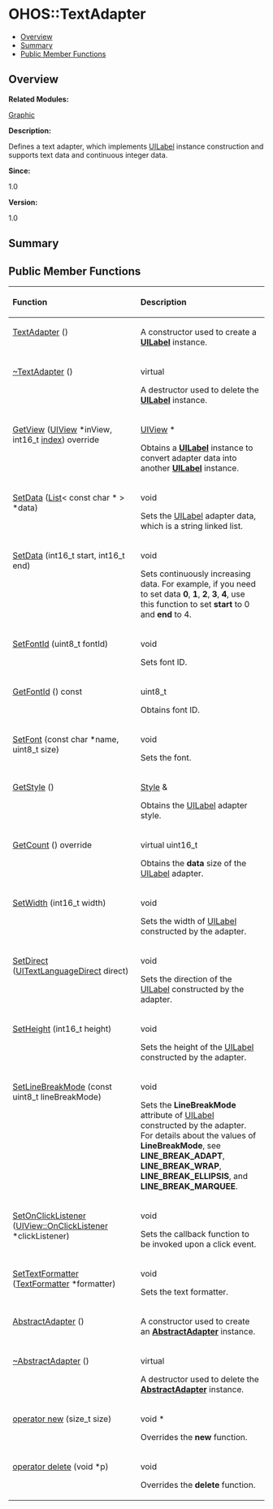 # OHOS::TextAdapter<a name="EN-US_TOPIC_0000001054799619"></a>

-   [Overview](#section1319751186165633)
-   [Summary](#section927771271165633)
-   [Public Member Functions](#pub-methods)

## **Overview**<a name="section1319751186165633"></a>

**Related Modules:**

[Graphic](graphic.md)

**Description:**

Defines a text adapter, which implements  [UILabel](ohos-uilabel.md)  instance construction and supports text data and continuous integer data. 

**Since:**

1.0

**Version:**

1.0

## **Summary**<a name="section927771271165633"></a>

## Public Member Functions<a name="pub-methods"></a>

<a name="table560772516165633"></a>
<table><thead align="left"><tr id="row495973780165633"><th class="cellrowborder" valign="top" width="50%" id="mcps1.1.3.1.1"><p id="p1586687731165633"><a name="p1586687731165633"></a><a name="p1586687731165633"></a>Function</p>
</th>
<th class="cellrowborder" valign="top" width="50%" id="mcps1.1.3.1.2"><p id="p718001073165633"><a name="p718001073165633"></a><a name="p718001073165633"></a>Description</p>
</th>
</tr>
</thead>
<tbody><tr id="row181478131165633"><td class="cellrowborder" valign="top" width="50%" headers="mcps1.1.3.1.1 "><p id="p669434077165633"><a name="p669434077165633"></a><a name="p669434077165633"></a><a href="graphic.md#ga38bde4aa4a0952341ad74284ff686832">TextAdapter</a> ()</p>
</td>
<td class="cellrowborder" valign="top" width="50%" headers="mcps1.1.3.1.2 "><p id="p1570045557165633"><a name="p1570045557165633"></a><a name="p1570045557165633"></a> </p>
<p id="p199267118165633"><a name="p199267118165633"></a><a name="p199267118165633"></a>A constructor used to create a <strong id="b1150858777165633"><a name="b1150858777165633"></a><a name="b1150858777165633"></a><a href="ohos-uilabel.md">UILabel</a></strong> instance. </p>
</td>
</tr>
<tr id="row1512158957165633"><td class="cellrowborder" valign="top" width="50%" headers="mcps1.1.3.1.1 "><p id="p1635533846165633"><a name="p1635533846165633"></a><a name="p1635533846165633"></a><a href="graphic.md#ga1e868c845df224beff2f3c6f49593d3b">~TextAdapter</a> ()</p>
</td>
<td class="cellrowborder" valign="top" width="50%" headers="mcps1.1.3.1.2 "><p id="p1599324193165633"><a name="p1599324193165633"></a><a name="p1599324193165633"></a>virtual </p>
<p id="p451152421165633"><a name="p451152421165633"></a><a name="p451152421165633"></a>A destructor used to delete the <strong id="b2098108636165633"><a name="b2098108636165633"></a><a name="b2098108636165633"></a><a href="ohos-uilabel.md">UILabel</a></strong> instance. </p>
</td>
</tr>
<tr id="row1643322103165633"><td class="cellrowborder" valign="top" width="50%" headers="mcps1.1.3.1.1 "><p id="p654624172165633"><a name="p654624172165633"></a><a name="p654624172165633"></a><a href="graphic.md#ga733211ca13eccff628bb2712c27b885e">GetView</a> (<a href="ohos-uiview.md">UIView</a> *inView, int16_t <a href="utils.md#ga1d3748ca570dcb09a2fb28e8015107dd">index</a>) override</p>
</td>
<td class="cellrowborder" valign="top" width="50%" headers="mcps1.1.3.1.2 "><p id="p494970265165633"><a name="p494970265165633"></a><a name="p494970265165633"></a><a href="ohos-uiview.md">UIView</a> * </p>
<p id="p299779797165633"><a name="p299779797165633"></a><a name="p299779797165633"></a>Obtains a <strong id="b1161162834165633"><a name="b1161162834165633"></a><a name="b1161162834165633"></a><a href="ohos-uilabel.md">UILabel</a></strong> instance to convert adapter data into another <strong id="b1402109844165633"><a name="b1402109844165633"></a><a name="b1402109844165633"></a><a href="ohos-uilabel.md">UILabel</a></strong> instance. </p>
</td>
</tr>
<tr id="row1825733642165633"><td class="cellrowborder" valign="top" width="50%" headers="mcps1.1.3.1.1 "><p id="p1994084364165633"><a name="p1994084364165633"></a><a name="p1994084364165633"></a><a href="graphic.md#gabe6f62c7e3284e04b37451963e803a96">SetData</a> (<a href="ohos-list-t.md">List</a>&lt; const char * &gt; *data)</p>
</td>
<td class="cellrowborder" valign="top" width="50%" headers="mcps1.1.3.1.2 "><p id="p265232812165633"><a name="p265232812165633"></a><a name="p265232812165633"></a>void </p>
<p id="p1148646759165633"><a name="p1148646759165633"></a><a name="p1148646759165633"></a>Sets the <a href="ohos-uilabel.md">UILabel</a> adapter data, which is a string linked list. </p>
</td>
</tr>
<tr id="row717301342165633"><td class="cellrowborder" valign="top" width="50%" headers="mcps1.1.3.1.1 "><p id="p1995728617165633"><a name="p1995728617165633"></a><a name="p1995728617165633"></a><a href="graphic.md#ga9521d17dfaf251b42deafc182aea8a1e">SetData</a> (int16_t start, int16_t end)</p>
</td>
<td class="cellrowborder" valign="top" width="50%" headers="mcps1.1.3.1.2 "><p id="p366592231165633"><a name="p366592231165633"></a><a name="p366592231165633"></a>void </p>
<p id="p256694142165633"><a name="p256694142165633"></a><a name="p256694142165633"></a>Sets continuously increasing data. For example, if you need to set data <strong id="b1467215544165633"><a name="b1467215544165633"></a><a name="b1467215544165633"></a>0</strong>, <strong id="b1166899706165633"><a name="b1166899706165633"></a><a name="b1166899706165633"></a>1</strong>, <strong id="b316038528165633"><a name="b316038528165633"></a><a name="b316038528165633"></a>2</strong>, <strong id="b907495800165633"><a name="b907495800165633"></a><a name="b907495800165633"></a>3</strong>, <strong id="b1418335185165633"><a name="b1418335185165633"></a><a name="b1418335185165633"></a>4</strong>, use this function to set <strong id="b243196211165633"><a name="b243196211165633"></a><a name="b243196211165633"></a>start</strong> to 0 and <strong id="b2063941929165633"><a name="b2063941929165633"></a><a name="b2063941929165633"></a>end</strong> to 4. </p>
</td>
</tr>
<tr id="row57577900165633"><td class="cellrowborder" valign="top" width="50%" headers="mcps1.1.3.1.1 "><p id="p174083580165633"><a name="p174083580165633"></a><a name="p174083580165633"></a><a href="graphic.md#gaf0ec9f4036ed071ab95081bb3237f89a">SetFontId</a> (uint8_t fontId)</p>
</td>
<td class="cellrowborder" valign="top" width="50%" headers="mcps1.1.3.1.2 "><p id="p155885299165633"><a name="p155885299165633"></a><a name="p155885299165633"></a>void </p>
<p id="p323190504165633"><a name="p323190504165633"></a><a name="p323190504165633"></a>Sets font ID. </p>
</td>
</tr>
<tr id="row1937126654165633"><td class="cellrowborder" valign="top" width="50%" headers="mcps1.1.3.1.1 "><p id="p1907692096165633"><a name="p1907692096165633"></a><a name="p1907692096165633"></a><a href="graphic.md#ga077ac9bece7019abc2a755031ddc5575">GetFontId</a> () const</p>
</td>
<td class="cellrowborder" valign="top" width="50%" headers="mcps1.1.3.1.2 "><p id="p1384929531165633"><a name="p1384929531165633"></a><a name="p1384929531165633"></a>uint8_t </p>
<p id="p1866532698165633"><a name="p1866532698165633"></a><a name="p1866532698165633"></a>Obtains font ID. </p>
</td>
</tr>
<tr id="row118720714165633"><td class="cellrowborder" valign="top" width="50%" headers="mcps1.1.3.1.1 "><p id="p959493211165633"><a name="p959493211165633"></a><a name="p959493211165633"></a><a href="graphic.md#ga28d957b0aa0324e876a871eae1b80d3f">SetFont</a> (const char *name, uint8_t size)</p>
</td>
<td class="cellrowborder" valign="top" width="50%" headers="mcps1.1.3.1.2 "><p id="p599580597165633"><a name="p599580597165633"></a><a name="p599580597165633"></a>void </p>
<p id="p1215746243165633"><a name="p1215746243165633"></a><a name="p1215746243165633"></a>Sets the font. </p>
</td>
</tr>
<tr id="row873590147165633"><td class="cellrowborder" valign="top" width="50%" headers="mcps1.1.3.1.1 "><p id="p926664030165633"><a name="p926664030165633"></a><a name="p926664030165633"></a><a href="graphic.md#gacba8806f0f63a2b0436dbe4ec1b4d01c">GetStyle</a> ()</p>
</td>
<td class="cellrowborder" valign="top" width="50%" headers="mcps1.1.3.1.2 "><p id="p1634971213165633"><a name="p1634971213165633"></a><a name="p1634971213165633"></a><a href="ohos-style.md">Style</a> &amp; </p>
<p id="p1835846251165633"><a name="p1835846251165633"></a><a name="p1835846251165633"></a>Obtains the <a href="ohos-uilabel.md">UILabel</a> adapter style. </p>
</td>
</tr>
<tr id="row1288051262165633"><td class="cellrowborder" valign="top" width="50%" headers="mcps1.1.3.1.1 "><p id="p1399947482165633"><a name="p1399947482165633"></a><a name="p1399947482165633"></a><a href="graphic.md#gaa8d1098628c391a687b08f4ccdba0a4d">GetCount</a> () override</p>
</td>
<td class="cellrowborder" valign="top" width="50%" headers="mcps1.1.3.1.2 "><p id="p1913438406165633"><a name="p1913438406165633"></a><a name="p1913438406165633"></a>virtual uint16_t </p>
<p id="p464025582165633"><a name="p464025582165633"></a><a name="p464025582165633"></a>Obtains the <strong id="b760368989165633"><a name="b760368989165633"></a><a name="b760368989165633"></a>data</strong> size of the <a href="ohos-uilabel.md">UILabel</a> adapter. </p>
</td>
</tr>
<tr id="row2015823714165633"><td class="cellrowborder" valign="top" width="50%" headers="mcps1.1.3.1.1 "><p id="p2066478181165633"><a name="p2066478181165633"></a><a name="p2066478181165633"></a><a href="graphic.md#gaed7f27b1dbf4f50ae8eda00cc6cb6a27">SetWidth</a> (int16_t width)</p>
</td>
<td class="cellrowborder" valign="top" width="50%" headers="mcps1.1.3.1.2 "><p id="p1166938259165633"><a name="p1166938259165633"></a><a name="p1166938259165633"></a>void </p>
<p id="p1601809169165633"><a name="p1601809169165633"></a><a name="p1601809169165633"></a>Sets the width of <a href="ohos-uilabel.md">UILabel</a> constructed by the adapter. </p>
</td>
</tr>
<tr id="row1149470489165633"><td class="cellrowborder" valign="top" width="50%" headers="mcps1.1.3.1.1 "><p id="p1861006256165633"><a name="p1861006256165633"></a><a name="p1861006256165633"></a><a href="graphic.md#ga618021df16f2156ddeeb12d5a8fa14f9">SetDirect</a> (<a href="graphic.md#ga0c108f97781843f67c101b47b6c00cf0">UITextLanguageDirect</a> direct)</p>
</td>
<td class="cellrowborder" valign="top" width="50%" headers="mcps1.1.3.1.2 "><p id="p157936949165633"><a name="p157936949165633"></a><a name="p157936949165633"></a>void </p>
<p id="p1216531290165633"><a name="p1216531290165633"></a><a name="p1216531290165633"></a>Sets the direction of the <a href="ohos-uilabel.md">UILabel</a> constructed by the adapter. </p>
</td>
</tr>
<tr id="row1338774368165633"><td class="cellrowborder" valign="top" width="50%" headers="mcps1.1.3.1.1 "><p id="p841442999165633"><a name="p841442999165633"></a><a name="p841442999165633"></a><a href="graphic.md#ga2c83259c064091d74deac1e4a69f834c">SetHeight</a> (int16_t height)</p>
</td>
<td class="cellrowborder" valign="top" width="50%" headers="mcps1.1.3.1.2 "><p id="p1651777469165633"><a name="p1651777469165633"></a><a name="p1651777469165633"></a>void </p>
<p id="p1798207984165633"><a name="p1798207984165633"></a><a name="p1798207984165633"></a>Sets the height of the <a href="ohos-uilabel.md">UILabel</a> constructed by the adapter. </p>
</td>
</tr>
<tr id="row1236532427165633"><td class="cellrowborder" valign="top" width="50%" headers="mcps1.1.3.1.1 "><p id="p1420971974165633"><a name="p1420971974165633"></a><a name="p1420971974165633"></a><a href="graphic.md#gafc5f3b2c909753f4a7ef53daa80b530b">SetLineBreakMode</a> (const uint8_t lineBreakMode)</p>
</td>
<td class="cellrowborder" valign="top" width="50%" headers="mcps1.1.3.1.2 "><p id="p2138884519165633"><a name="p2138884519165633"></a><a name="p2138884519165633"></a>void </p>
<p id="p693789692165633"><a name="p693789692165633"></a><a name="p693789692165633"></a>Sets the <strong id="b742219316165633"><a name="b742219316165633"></a><a name="b742219316165633"></a>LineBreakMode</strong> attribute of <a href="ohos-uilabel.md">UILabel</a> constructed by the adapter. For details about the values of <strong id="b1746261237165633"><a name="b1746261237165633"></a><a name="b1746261237165633"></a>LineBreakMode</strong>, see <strong id="b778941449165633"><a name="b778941449165633"></a><a name="b778941449165633"></a>LINE_BREAK_ADAPT</strong>, <strong id="b1849644826165633"><a name="b1849644826165633"></a><a name="b1849644826165633"></a>LINE_BREAK_WRAP</strong>, <strong id="b92928536165633"><a name="b92928536165633"></a><a name="b92928536165633"></a>LINE_BREAK_ELLIPSIS</strong>, and <strong id="b829792256165633"><a name="b829792256165633"></a><a name="b829792256165633"></a>LINE_BREAK_MARQUEE</strong>. </p>
</td>
</tr>
<tr id="row804641580165633"><td class="cellrowborder" valign="top" width="50%" headers="mcps1.1.3.1.1 "><p id="p2116023992165633"><a name="p2116023992165633"></a><a name="p2116023992165633"></a><a href="graphic.md#ga9aa8cecae666906c7fa3d292d6c1c842">SetOnClickListener</a> (<a href="ohos-uiview-onclicklistener.md">UIView::OnClickListener</a> *clickListener)</p>
</td>
<td class="cellrowborder" valign="top" width="50%" headers="mcps1.1.3.1.2 "><p id="p2128728533165633"><a name="p2128728533165633"></a><a name="p2128728533165633"></a>void </p>
<p id="p1615923664165633"><a name="p1615923664165633"></a><a name="p1615923664165633"></a>Sets the callback function to be invoked upon a click event. </p>
</td>
</tr>
<tr id="row1789706012165633"><td class="cellrowborder" valign="top" width="50%" headers="mcps1.1.3.1.1 "><p id="p477781086165633"><a name="p477781086165633"></a><a name="p477781086165633"></a><a href="graphic.md#gadad75361a42fd390b5f9c5edad2f2f0b">SetTextFormatter</a> (<a href="ohos-textformatter.md">TextFormatter</a> *formatter)</p>
</td>
<td class="cellrowborder" valign="top" width="50%" headers="mcps1.1.3.1.2 "><p id="p1760190826165633"><a name="p1760190826165633"></a><a name="p1760190826165633"></a>void </p>
<p id="p863436030165633"><a name="p863436030165633"></a><a name="p863436030165633"></a>Sets the text formatter. </p>
</td>
</tr>
<tr id="row1414671484165633"><td class="cellrowborder" valign="top" width="50%" headers="mcps1.1.3.1.1 "><p id="p545782134165633"><a name="p545782134165633"></a><a name="p545782134165633"></a><a href="graphic.md#gab60e1c77fb98352bd62e56b550d75d88">AbstractAdapter</a> ()</p>
</td>
<td class="cellrowborder" valign="top" width="50%" headers="mcps1.1.3.1.2 "><p id="p613734207165633"><a name="p613734207165633"></a><a name="p613734207165633"></a> </p>
<p id="p1039339144165633"><a name="p1039339144165633"></a><a name="p1039339144165633"></a>A constructor used to create an <strong id="b49304891165633"><a name="b49304891165633"></a><a name="b49304891165633"></a><a href="ohos-abstractadapter.md">AbstractAdapter</a></strong> instance. </p>
</td>
</tr>
<tr id="row475944171165633"><td class="cellrowborder" valign="top" width="50%" headers="mcps1.1.3.1.1 "><p id="p792896266165633"><a name="p792896266165633"></a><a name="p792896266165633"></a><a href="graphic.md#ga86fbbc62904d459ec4fa39bab7703af7">~AbstractAdapter</a> ()</p>
</td>
<td class="cellrowborder" valign="top" width="50%" headers="mcps1.1.3.1.2 "><p id="p393232740165633"><a name="p393232740165633"></a><a name="p393232740165633"></a>virtual </p>
<p id="p154078938165633"><a name="p154078938165633"></a><a name="p154078938165633"></a>A destructor used to delete the <strong id="b1024999623165633"><a name="b1024999623165633"></a><a name="b1024999623165633"></a><a href="ohos-abstractadapter.md">AbstractAdapter</a></strong> instance. </p>
</td>
</tr>
<tr id="row1775571472165633"><td class="cellrowborder" valign="top" width="50%" headers="mcps1.1.3.1.1 "><p id="p1544412925165633"><a name="p1544412925165633"></a><a name="p1544412925165633"></a><a href="graphic.md#ga4854963aa969ee20a6cd174a70f5cd23">operator new</a> (size_t size)</p>
</td>
<td class="cellrowborder" valign="top" width="50%" headers="mcps1.1.3.1.2 "><p id="p1086483145165633"><a name="p1086483145165633"></a><a name="p1086483145165633"></a>void * </p>
<p id="p1675555604165633"><a name="p1675555604165633"></a><a name="p1675555604165633"></a>Overrides the <strong id="b381749637165633"><a name="b381749637165633"></a><a name="b381749637165633"></a>new</strong> function. </p>
</td>
</tr>
<tr id="row49009911165633"><td class="cellrowborder" valign="top" width="50%" headers="mcps1.1.3.1.1 "><p id="p2005392278165633"><a name="p2005392278165633"></a><a name="p2005392278165633"></a><a href="graphic.md#gadf1997a0f56ac2b220e7f0f8e8e0a6ef">operator delete</a> (void *p)</p>
</td>
<td class="cellrowborder" valign="top" width="50%" headers="mcps1.1.3.1.2 "><p id="p1606015410165633"><a name="p1606015410165633"></a><a name="p1606015410165633"></a>void </p>
<p id="p1031276767165633"><a name="p1031276767165633"></a><a name="p1031276767165633"></a>Overrides the <strong id="b1189474440165633"><a name="b1189474440165633"></a><a name="b1189474440165633"></a>delete</strong> function. </p>
</td>
</tr>
</tbody>
</table>

